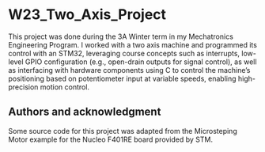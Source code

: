 # W23_Two_Axis_Project
This project was done during the 3A Winter term in my Mechatronics Engineering Program. I worked with a two axis machine and programmed its control with an STM32, leveraging course concepts such as interrupts, low-level GPIO configuration (e.g., open-drain outputs for signal control), as well as interfacing with hardware components using C to control the machine’s positioning based on potentiometer input at variable speeds, enabling high-precision motion control.


## Authors and acknowledgment
Some source code for this project was adapted from the Microsteping Motor example for the Nucleo F401RE board provided by STM.
